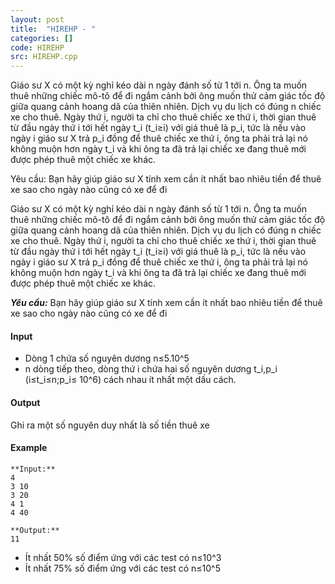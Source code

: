 ```yaml
---
layout: post
title:  "HIREHP - "
categories: []
code: HIREHP
src: HIREHP.cpp
---
```




  


Giáo sư X có một kỳ nghỉ kéo dài n ngày đánh số từ 1 tới n. Ông ta muốn thuê những chiếc mô-tô để đi ngắm cảnh bởi ông muốn thử cảm giác tốc độ giữa quang cảnh hoang dã của thiên nhiên. Dịch vụ du lịch có đúng n chiếc xe cho thuê. Ngày thứ i, người ta chỉ cho thuê chiếc xe thứ i, thời gian thuê từ đầu ngày thứ i tới hết ngày t\_i (t\_i≥i) với giá thuê là p\_i, tức là nếu vào ngày i giáo sư X trả p\_i đồng để thuê chiếc xe thứ i, ông ta phải trả lại nó không muộn hơn ngày t\_i và khi ông ta đã trả lại chiếc xe đang thuê mới được phép thuê một chiếc xe khác.

Yêu cầu: Bạn hãy giúp giáo sư X tính xem cần ít nhất bao nhiêu tiền để thuê xe sao cho ngày nào cũng có xe để đi

Giáo sư X có một kỳ nghỉ kéo dài n ngày đánh số từ 1 tới n. Ông ta muốn thuê những chiếc mô-tô để đi ngắm cảnh bởi ông muốn thử cảm giác tốc độ giữa quang cảnh hoang dã của thiên nhiên. Dịch vụ du lịch có đúng n chiếc xe cho thuê. Ngày thứ i, người ta chỉ cho thuê chiếc xe thứ i, thời gian thuê từ đầu ngày thứ i tới hết ngày t\_i (t\_i≥i) với giá thuê là p\_i, tức là nếu vào ngày i giáo sư X trả p\_i đồng để thuê chiếc xe thứ i, ông ta phải trả lại nó không muộn hơn ngày t\_i và khi ông ta đã trả lại chiếc xe đang thuê mới được phép thuê một chiếc xe khác.

**_Yêu cầu:_** Bạn hãy giúp giáo sư X tính xem cần ít nhất bao nhiêu tiền để thuê xe sao cho ngày nào cũng có xe để đi

#### Input

*   Dòng 1 chứa số nguyên dương n≤5.10^5
*   n dòng tiếp theo, dòng thứ i chứa hai số nguyên dương t\_i,p\_i (i≤t\_i≤n;p\_i≤ 10^6) cách nhau ít nhất một dấu cách.

#### Output

Ghi ra một số nguyên duy nhất là số tiền thuê xe 

#### Example

```
**Input:**
4
3 10
3 20
4 1
4 40

**Output:**
11 
```

*   Ít nhất 50% số điểm ứng với các test có n≤10^3
*   Ít nhất 75% số điểm ứng với các test có n≤10^5

<!--more-->

